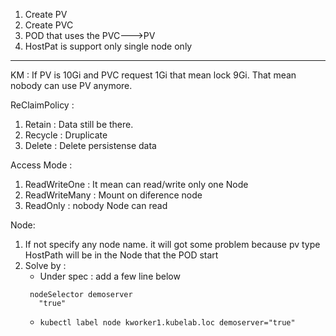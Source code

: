 1. Create PV
2. Create PVC
3. POD that uses the PVC--->PV
4. HostPat is support only single node only




-----------------------------------------
 KM :  If PV is 10Gi and PVC request 1Gi that mean lock 9Gi. That mean nobody can use PV anymore.

ReClaimPolicy : 
1. Retain : Data still be there.
2. Recycle : Druplicate 
3. Delete : Delete persistense data


Access Mode :
1. ReadWriteOne : It mean can read/write only one Node
2. ReadWriteMany : Mount on diference node
3. ReadOnly : nobody Node can read


Node: 
1. If not specify any node name. it will got some problem because pv type HostPath will be in the Node that the POD start
2. Solve by :
   -  Under spec : add a few line below 
   ``` 
    nodeSelector demoserver
      "true" 
   ```
   -  `kubectl label node kworker1.kubelab.loc demoserver="true"`

